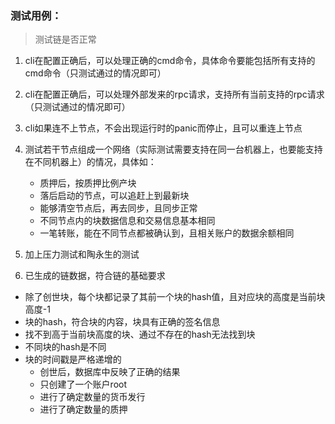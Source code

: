 ### **测试用例：**

> 测试链是否正常

1. cli在配置正确后，可以处理正确的cmd命令，具体命令要能包括所有支持的cmd命令（只测试通过的情况即可）

2. cli在配置正确后，可以处理外部发来的rpc请求，支持所有当前支持的rpc请求（只测试通过的情况即可）

3. cli如果连不上节点，不会出现运行时的panic而停止，且可以重连上节点

4. 测试若干节点组成一个网络（实际测试需要支持在同一台机器上，也要能支持在不同机器上）的情况，具体如：
   - 质押后，按质押比例产块
   - 落后启动的节点，可以追赶上到最新块
   - 能够清空节点后，再去同步，且同步正常
   - 不同节点内的块数据信息和交易信息基本相同
   - 一笔转账，能在不同节点都被确认到，且相关账户的数据余额相同

5. 加上压力测试和陶永生的测试

6. 已生成的链数据，符合链的基础要求
  * 除了创世块，每个块都记录了其前一个块的hash值，且对应块的高度是当前块高度-1
  * 块的hash，符合块的内容，块具有正确的签名信息
  * 找不到高于当前块高度的块、通过不存在的hash无法找到块
  * 不同块的hash是不同
  * 块的时间戳是严格递增的
      *  创世后，数据库中反映了正确的结果
      *  只创建了一个账户root
      *  进行了确定数量的货币发行
      *  进行了确定数量的质押
